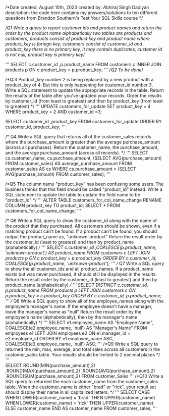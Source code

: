 /*Date created: August 10th, 2023
created by: Abhiraj Singh Dadiyan
description: the code here contains my answers/solutions to ten different questions from Brandon Southern's Test Your SQL Skills course */

/*Q1 Write a query to report customer ids and product names and return the order by the product name alphabetically
two tables are products and customers, products consist of product key and product name where product_key is foriegn key, 
customers consist of customer_id and product_key there is no primary key, it may contain duplicates, customer id is not null, product key is primary key*/

'''
SELECT
	 c.customer_id
 	,p.product_name 
FROM
	 customers c
INNER JOIN 	
  	products p
ON
	c.product_key = p.product_key;
'''
/*Q2 To be done*/

/*Q:3 Product_key number 2 is being replaced by a new product with a product_key of 4. 
But this is only happening for customer_id number 3. Write a SQL statement to update the appropriate records in the table.
Return the results of the table after you've updated your records. Order the results by customer_id (from least to greatest) 
and then by product_key (from least to greatest) */
'''
UPDATE
	customers_for_update
SET
	product_key = 4
WHERE
	product_key = 2
AND
  	customer_id =3;
   
SELECT
	  customer_id
   ,product_key
FROM
	customers_for_update
ORDER BY
	customer_id, product_key;
'''

/* Q4  Write a SQL query that returns all of the customer_sales records where the purchase_amount is greater
than the average purchase_amount (across all purchases).
Return the customer_name, the purchase_amount, and the average purchase_amount (across all records). */
'''
SELECT
    cs.customer_name, 
    cs.purchase_amount,
    (SELECT AVG(purchase_amount) FROM customer_sales) AS average_purchase_amount
FROM 
    customer_sales AS cs
WHERE 
    cs.purchase_amount > (SELECT AVG(purchase_amount) FROM customer_sales);
'''

/*Q5 The column name "product_key" has been confusing some users. The business thinks
that this field should be called "product_id" instead. Write a SQL statement to update the table to update the field name to be "product_id" */
'''
ALTER TABLE
  customers_for_col_name_change 
        RENAME COLUMN product_key TO product_id;
SELECT
	*
FROM
	customers_for_col_name_change;
 '''

/* Q6  Write a SQL query to show the customer_id along with the name of the product that they purchased.
 All customers should be shown, even if a matching product can't be found. If a product can't be found, 
 you should output the product_name as, "unknown-product" Return the result order by the customer_id (least to greatest)
 and then by product_name (alphabetically) */
'''
SELECT 
    c.customer_id
  ,COALESCE(p.product_name, 'unknown-product') AS    product_name
FROM 
    customers c
LEFT JOIN 
    products p 
ON 
	c.product_key = p.product_key
ORDER BY 
    c.customer_id, 
    COALESCE(p.product_name, 'unknown-product');
'''
/* Q7 Write a SQL query to show the all customer_ids and all product_names. 
 If a product_name exists but was never purchased, it should still be displayed in the results. 
 Return the result order by the customer_id (least to greatest) and then by product_name (alphabetically) */
'''
SELECT 
    DISTINCT c.customer_id,
    p.product_name
FROM 
    products p
LEFT JOIN 
    customers c 
ON 
	p.product_key = c.product_key
ORDER BY 
    c.customer_id, 
    p.product_name;
'''
/* Q8 Write a SQL query to show all of the employee_names along with the employee's manager's name. 
If the employee doesn't have a manager, leave the manager's name as "null"
Return the result order by the employee's name (alphabetically), then by the manager's name (alphabetically) */
'''
SELECT
    e1.employee_name AS "Employee Name",
    COALESCE(e2.employee_name, 'null') AS "Manager's Name"
FROM
    employees e1
LEFT JOIN
    employees e2 ON e1.manager_id = e2.employee_id
ORDER BY
    e1.employee_name ASC,
    COALESCE(e2.employee_name, 'null') ASC;
'''
/*Q9 Write a SQL query to returned the min, max, average, and total sales across all customers in the customer_sales table.
 Your results should be limited to 2 decimal places */
'''  
SELECT
   ROUND(MIN(purchase_amount),2)
  ,ROUND(MAX(purchase_amount),2)
  ,ROUND(AVG(purchase_amount),2)
  ,ROUND(SUM(purchase_amount),2)
FROM
	customer_Sales
'''
/*Q10 Write a SQL query to returned the each customer_name from the customer_sales table.
When the customer_name is either "brad" or "rick", your result set should display their name in all capitalized letters. */
'''
SELECT 
    CASE 
        WHEN LOWER(customer_name) = 'brad' THEN UPPER(customer_name)
        WHEN LOWER(customer_name) = 'rick' THEN UPPER(customer_name)
        ELSE customer_name 
    END AS customer_name
FROM 
    customer_sales;
'''
